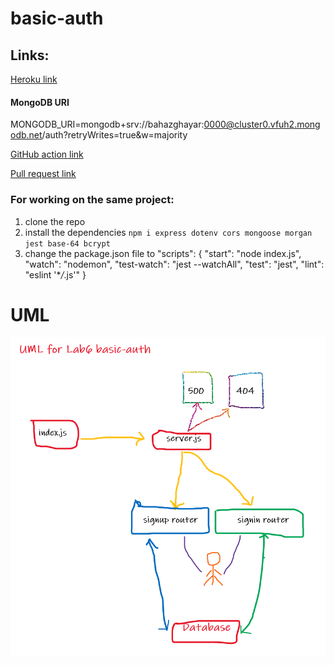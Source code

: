 # basic-auth

## Links:

[Heroku link](https://bz-basic-auth.herokuapp.com/) <br>

#### MongoDB URI

MONGODB_URI=mongodb+srv://bahazghayar:0000@cluster0.vfuh2.mongodb.net/auth?retryWrites=true&w=majority <br>

[GitHub action link](https://github.com/bahazghayar/basic-auth/actions) <br>

[Pull request link](https://github.com/bahazghayar/basic-auth/pull/1) <br>

### For working on the same project:

1. clone the repo
2. install the dependencies `npm i express dotenv cors mongoose morgan jest base-64 bcrypt `
3. change the package.json file to
                        "scripts": {
                        "start": "node index.js",
                        "watch": "nodemon",
                        "test-watch": "jest --watchAll",
                        "test": "jest",
                        "lint": "eslint '\*_/_.js'"
                        }

# UML

![api-server](assets/basic-auth.png)


    
    
